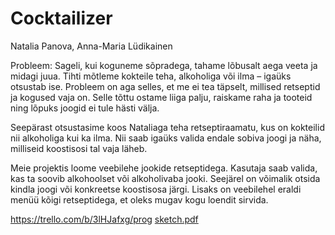 # Cocktailizer

Natalia Panova,
Anna-Maria Lüdikainen

Probleem:
Sageli, kui koguneme sõpradega, tahame lõbusalt aega veeta ja midagi juua. Tihti mõtleme kokteile teha, alkoholiga või ilma – igaüks otsustab ise. Probleem on aga selles, et me ei tea täpselt, millised retseptid ja kogused vaja on. Selle tõttu ostame liiga palju, raiskame raha ja tooteid ning lõpuks joogid ei tule hästi välja.

Seepärast otsustasime koos Nataliaga teha retseptiraamatu, kus on kokteilid nii alkoholiga kui ka ilma. Nii saab igaüks valida endale sobiva joogi ja näha, milliseid koostisosi tal vaja läheb.

Meie projektis loome veebilehe jookide retseptidega. Kasutaja saab valida, kas ta soovib alkohoolset või alkoholivaba jooki. Seejärel on võimalik otsida kindla joogi või konkreetse koostisosa järgi. Lisaks on veebilehel eraldi menüü kõigi retseptidega, et oleks mugav kogu loendit sirvida.


https://trello.com/b/3lHJafxg/prog
[sketch.pdf](https://github.com/user-attachments/files/22400229/sketch.pdf)
